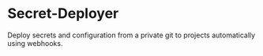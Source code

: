 # Secret-Deployer

Deploy secrets and configuration from a private git to projects automatically using webhooks.
